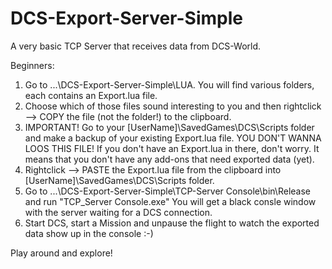 # DCS-Export-Server-Simple
A very basic TCP Server that receives data from DCS-World.

Beginners:
1. Go to ...\DCS-Export-Server-Simple\LUA. You will find various folders, each contains an Export.lua file.
2. Choose which of those files sound interesting to you and then rightclick --> COPY the file (not the folder!) to the clipboard.
3. IMPORTANT! Go to your [UserName]\SavedGames\DCS\Scripts folder and make a backup of your existing Export.lua file. YOU DON'T WANNA LOOS THIS FILE! If you don't have an Export.lua in there, don't worry. It means that you don't have any add-ons that need exported data (yet). 
4. Rightclick --> PASTE the Export.lua file from the clipboard into [UserName]\SavedGames\DCS\Scripts folder.
5. Go to ...\DCS-Export-Server-Simple\TCP-Server Console\bin\Release and run "TCP_Server Console.exe" You will get a black consle window with the server waiting for a DCS connection.
6. Start DCS, start a Mission and unpause the flight to watch the exported data show up in the console :-)

Play around and explore!



